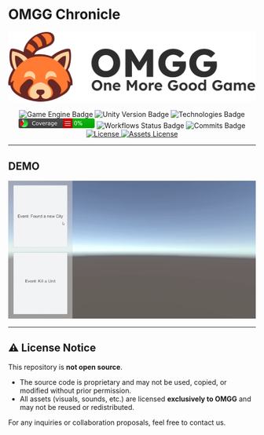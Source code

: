 # OMGG Chronicle

<p align="center">
    <img src="https://raw.githubusercontent.com/omgg-dev/OMGG/fb927d2e5dd26680eb12a9c22695eebf7aa05d8d/Assets/Logo_SideFullText_Big.svg" alt="OMGG's Logo" width="800">
</p>

<p align="center">
  <img alt="Game Engine Badge" src="https://img.shields.io/badge/Engine-Unity 6-000000?logo=unity&logoColor=white">
  <img alt="Unity Version Badge" src="https://img.shields.io/badge/Unity Version-6000.0.25f1-595959?logo=unity&logoColor=white">
  <img alt="Technologies Badge" src="https://img.shields.io/badge/Tech-Unity%20Fusion%20C%23-blueviolet">
  <img alt="Code Coverage Badge" src="Chronicle/CodeCoverage/Report/badge_linecoverage.png">

  <img alt="Workflows Status Badge" src="https://img.shields.io/github/actions/workflow/status/omgg-dev/Chronicle/package-builder.yml?label=Build&logo=githubactions">
  <img alt="Commits Badge" src="https://img.shields.io/github/commit-activity/m/omgg-dev/Chronicle">

  <a href="./LICENSE.md">
    <img alt="License" src="https://img.shields.io/badge/License-Custom-orange">
  </a>
  <a href="./ASSET_LICENSE.md">
    <img alt="Assets License" src="https://img.shields.io/badge/Assets_License-Custom-blue">
  </a>
</p>

---

## DEMO

![OMGG Chronicle Package Demo](./Assets/Demo.gif)

---

## ⚠️ License Notice

This repository is **not open source**.

- The source code is proprietary and may not be used, copied, or modified without prior permission.
- All assets (visuals, sounds, etc.) are licensed **exclusively to OMGG** and may not be reused or redistributed.

For any inquiries or collaboration proposals, feel free to contact us.

